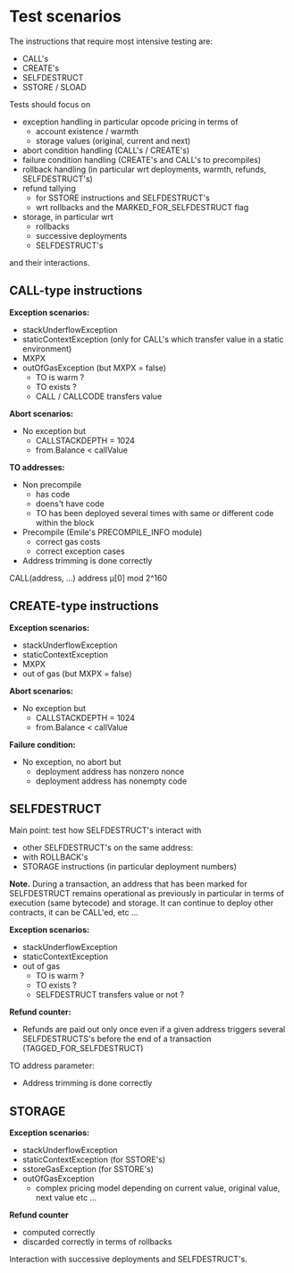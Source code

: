 # Test scenarios

The instructions that require most intensive testing are:
- CALL's
- CREATE's
- SELFDESTRUCT
- SSTORE / SLOAD

Tests should focus on
- exception handling in particular opcode pricing in terms of
	- account existence / warmth
	- storage values (original, current and next)
- abort condition handling (CALL's / CREATE's)
- failure condition handling (CREATE's and CALL's to precompiles)
- rollback handling (in particular wrt deployments, warmth, refunds, SELFDESTRUCT's)
- refund tallying
	- for SSTORE instructions and SELFDESTRUCT's
	- wrt rollbacks and the MARKED_FOR_SELFDESTRUCT flag
- storage, in particular wrt
	- rollbacks
	- successive deployments
	- SELFDESTRUCT's

and their interactions.

## CALL-type instructions

**Exception scenarios:**
- stackUnderflowException
- staticContextException (only for CALL's which transfer value in a static environment)
- MXPX
- outOfGasException (but MXPX = false)
	- TO is warm ?
	- TO exists ?
	- CALL / CALLCODE transfers value

**Abort scenarios:**
- No exception but
	- CALLSTACKDEPTH = 1024
	- from.Balance < callValue

**TO addresses:**
- Non precompile
	- has code
	- doens't have code
	- TO has been deployed several times with same or different code within the block
- Precompile (Emile's PRECOMPILE_INFO module)
	- correct gas costs
	- correct exception cases
- Address trimming is done correctly

CALL(address, ...) address µ[0] mod 2^160

## CREATE-type instructions

**Exception scenarios:**
- stackUnderflowException
- staticContextException
- MXPX
- out of gas (but MXPX = false)

**Abort scenarios:**
- No exception but
	- CALLSTACKDEPTH = 1024
	- from.Balance < callValue

**Failure condition:**
- No exception, no abort but
	- deployment address has nonzero nonce
	- deployment address has nonempty code

## SELFDESTRUCT

Main point: test how SELFDESTRUCT's interact with
- other SELFDESTRUCT's on the same address: 
- with ROLLBACK's
- STORAGE instructions (in particular deployment numbers)

**Note.** During a transaction, an address that has been marked for SELFDESTRUCT remains operational as previously in particular in terms of execution (same bytecode) and storage. It can continue to deploy other contracts, it can be CALL'ed, etc ...

**Exception scenarios:**
- stackUnderflowException
- staticContextException
- out of gas
	- TO is warm ?
	- TO exists ?
	- SELFDESTRUCT transfers value or not ?

**Refund counter:**
- Refunds are paid out only once even if a given address triggers several SELFDESTRUCTS's before the end of a transaction (TAGGED_FOR_SELFDESTRUCT)

TO address parameter:
- Address trimming is done correctly

## STORAGE

**Exception scenarios:**
- stackUnderflowException
- staticContextException (for SSTORE's)
- sstoreGasException (for SSTORE's)
- outOfGasException
	- complex pricing model depending on current value, original value, next value etc ...

**Refund counter**
- computed correctly
- discarded correctly in terms of rollbacks

Interaction with successive deployments and SELFDESTRUCT's. 
